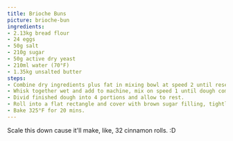 ```yaml
---
title: Brioche Buns
picture: brioche-bun
ingredients:
- 2.13kg bread flour
- 24 eggs
- 50g salt
- 210g sugar
- 50g active dry yeast
- 210ml water (70°F)
- 1.35kg unsalted butter
steps:
- Combine dry ingredients plus fat in mixing bowl at speed 2 until resembling a coarse meal.
- Whisk together wet and add to machine, mix on speed 1 until dough comes together.
- Divid finished dough into 4 portions and allow to rest.
- Roll into a flat rectangle and cover with brown sugar filling, tightly roll then slice into 0.25inch thick cuts. 
- Bake 325°F for 20 mins.
---
```


Scale this down cause it'll make, like, 32 cinnamon rolls. :D 